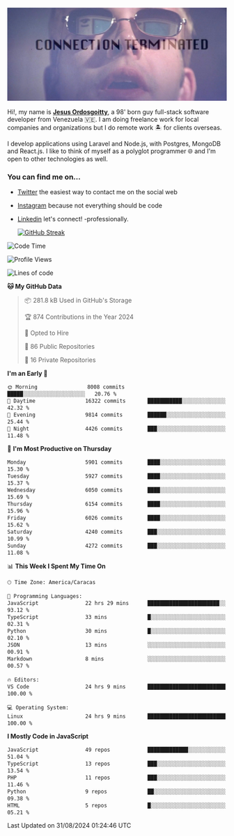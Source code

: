 ![hackers movie reference](./disconnected.jpg)

Hi!, my name is [**Jesus Ordosgoitty**](https://jodaz.dev), a 98' born guy full-stack software developer from Venezuela 🇻🇪. I am doing freelance work for local companies and organizations but I do remote work 🏝️ for clients overseas. 

I develop applications using Laravel and Node.js, with Postgres, MongoDB and React.js. I like to think of myself as a polyglot programmer 🌐 and I'm open to other technologies as well.

### You can find me on...

- [Twitter](https://twitter.com/jodaz_) the easiest way to contact me on the social web
- [Instagram](https://instagram.com/jodaz_) because not everything should be code
- [Linkedin](https://linkedin.com/in/jodaz) let's connect! -professionally.


    [![GitHub Streak](https://streak-stats.demolab.com?user=jodaz&theme=tokyonight)](https://git.io/streak-stats)

<!--START_SECTION:waka-->
![Code Time](http://img.shields.io/badge/Code%20Time-7%2C253%20hrs%2034%20mins-blue)

![Profile Views](http://img.shields.io/badge/Profile%20Views-0-blue)

![Lines of code](https://img.shields.io/badge/From%20Hello%20World%20I%27ve%20Written-82.7%20million%20lines%20of%20code-blue)

**🐱 My GitHub Data** 

> 📦 281.8 kB Used in GitHub's Storage 
 > 
> 🏆 874 Contributions in the Year 2024
 > 
> 💼 Opted to Hire
 > 
> 📜 86 Public Repositories 
 > 
> 🔑 16 Private Repositories 
 > 
**I'm an Early 🐤** 

```text
🌞 Morning                8008 commits        █████░░░░░░░░░░░░░░░░░░░░   20.76 % 
🌆 Daytime                16322 commits       ███████████░░░░░░░░░░░░░░   42.32 % 
🌃 Evening                9814 commits        ██████░░░░░░░░░░░░░░░░░░░   25.44 % 
🌙 Night                  4426 commits        ███░░░░░░░░░░░░░░░░░░░░░░   11.48 % 
```
📅 **I'm Most Productive on Thursday** 

```text
Monday                   5901 commits        ████░░░░░░░░░░░░░░░░░░░░░   15.30 % 
Tuesday                  5927 commits        ████░░░░░░░░░░░░░░░░░░░░░   15.37 % 
Wednesday                6050 commits        ████░░░░░░░░░░░░░░░░░░░░░   15.69 % 
Thursday                 6154 commits        ████░░░░░░░░░░░░░░░░░░░░░   15.96 % 
Friday                   6026 commits        ████░░░░░░░░░░░░░░░░░░░░░   15.62 % 
Saturday                 4240 commits        ███░░░░░░░░░░░░░░░░░░░░░░   10.99 % 
Sunday                   4272 commits        ███░░░░░░░░░░░░░░░░░░░░░░   11.08 % 
```


📊 **This Week I Spent My Time On** 

```text
🕑︎ Time Zone: America/Caracas

💬 Programming Languages: 
JavaScript               22 hrs 29 mins      ███████████████████████░░   93.12 % 
TypeScript               33 mins             █░░░░░░░░░░░░░░░░░░░░░░░░   02.31 % 
Python                   30 mins             █░░░░░░░░░░░░░░░░░░░░░░░░   02.10 % 
JSON                     13 mins             ░░░░░░░░░░░░░░░░░░░░░░░░░   00.91 % 
Markdown                 8 mins              ░░░░░░░░░░░░░░░░░░░░░░░░░   00.57 % 

🔥 Editors: 
VS Code                  24 hrs 9 mins       █████████████████████████   100.00 % 

💻 Operating System: 
Linux                    24 hrs 9 mins       █████████████████████████   100.00 % 
```

**I Mostly Code in JavaScript** 

```text
JavaScript               49 repos            █████████████░░░░░░░░░░░░   51.04 % 
TypeScript               13 repos            ███░░░░░░░░░░░░░░░░░░░░░░   13.54 % 
PHP                      11 repos            ███░░░░░░░░░░░░░░░░░░░░░░   11.46 % 
Python                   9 repos             ██░░░░░░░░░░░░░░░░░░░░░░░   09.38 % 
HTML                     5 repos             █░░░░░░░░░░░░░░░░░░░░░░░░   05.21 % 
```




 Last Updated on 31/08/2024 01:24:46 UTC
<!--END_SECTION:waka-->
